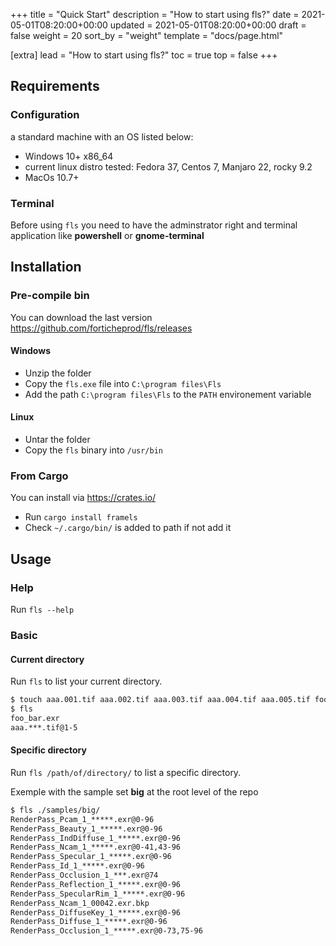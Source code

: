 +++
title = "Quick Start"
description = "How to start using fls?"
date = 2021-05-01T08:20:00+00:00
updated = 2021-05-01T08:20:00+00:00
draft = false
weight = 20
sort_by = "weight"
template = "docs/page.html"

[extra]
lead = "How to start using fls?"
toc = true
top = false
+++

## Requirements

### Configuration

a standard machine with an OS listed below:

- Windows 10+ x86_64
- current linux distro tested: Fedora 37, Centos 7, Manjaro 22, rocky 9.2
- MacOs 10.7+

### Terminal

Before using `fls` you need to have the adminstrator right and terminal application
like **powershell** or **gnome-terminal**

## Installation

### Pre-compile bin

You can download the last version <https://github.com/forticheprod/fls/releases>

#### Windows

- Unzip the folder
- Copy the `fls.exe` file into `C:\program files\Fls`
- Add the path `C:\program files\Fls` to the `PATH` environement variable

#### Linux

- Untar the folder
- Copy the `fls` binary into `/usr/bin`

### From Cargo

You can install via [<https://crates.io/>](https://crates.io/crates/framels)

- Run `cargo install framels`
- Check `~/.cargo/bin/` is added to path if not add it

## Usage

### Help

Run `fls --help`

### Basic

#### Current directory

Run `fls` to list your current directory.

```bash
$ touch aaa.001.tif aaa.002.tif aaa.003.tif aaa.004.tif aaa.005.tif foo_bar.exr
$ fls
foo_bar.exr
aaa.***.tif@1-5
```

#### Specific directory

Run `fls /path/of/directory/` to list a specific directory.

Exemple with the sample set **big** at the root level of the repo

```bash
$ fls ./samples/big/
RenderPass_Pcam_1_*****.exr@0-96
RenderPass_Beauty_1_*****.exr@0-96
RenderPass_IndDiffuse_1_*****.exr@0-96
RenderPass_Ncam_1_*****.exr@0-41,43-96
RenderPass_Specular_1_*****.exr@0-96
RenderPass_Id_1_*****.exr@0-96
RenderPass_Occlusion_1_***.exr@74
RenderPass_Reflection_1_*****.exr@0-96
RenderPass_SpecularRim_1_*****.exr@0-96
RenderPass_Ncam_1_00042.exr.bkp
RenderPass_DiffuseKey_1_*****.exr@0-96
RenderPass_Diffuse_1_*****.exr@0-96
RenderPass_Occlusion_1_*****.exr@0-73,75-96
```
